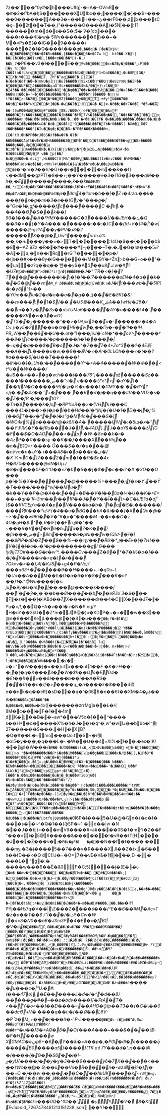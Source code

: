 7z��' ��"0y#      �       h���U#q] -�=A�-OVmR� �#�2�f'bA�ɧS������XU!bc��;����)�]��$=�����0������A��3�~��kH��~ێ��rF6��,zx���sC�ǫ=�2t��T��,("�����O����A)�5N|��:1?������m�d�e��S�;$�
ߜ�[cb\���  
���r���4(�w۪�
5Wv�������6}��~�
M�vPs�B[��iG��9�����/���B�Z�I�Q����\���g`�L���q� F�e�[Ƙ$%!�,���P���%D��+�I�5u����,{���o���6�e�JZw
b	bi0��
X�@t|��(�{��q��}\#�¸[���+m����Yǀ-�./��k_7`�P6��v3�I���E��`Vv�����]�x=�Z�y�}����°ݽP]��
 �y_%:�@ Z��I(n�!L%rq�Q���p�����W�5�3z�d�h�*1+Da8��A�;�u�0F)G�/�IX�jV�C_����T.
2M'�^aq���E�_}Z�?�{�e��df��~�mNU�y]�u[�����9ƩxС��^��Q�e82YmR��ĩF�� �����bP�CJ�����W�qܒO'0L+������Ե�<k/��+}\rt��0!�43��'��1#��Î�X���k�O'��q�� 7��x�e��M$b���.d�aJ��cEG��d����|���%��զ�='~�j��[��a����r�jG	����Y]�����
�w
tY�(��>ӟB�Z�:���*��0Z}���ϐOy��HT.+#y!&���7��
��t�^�A��YwXZ�E�t]�@�-�w��I�)iD�&� �|ж-�č��;��Y7�0�Z_f�5w��芫ެ��-t6wR��HW��K6@#"W��� 8B:/���/{re#�����&n펀����O�fz���z�������I�]N���^�fB7V$�]��&��q��(,^��i��^��^��~p;�����#ץ_�����T9��L�M�/���.:��	�<�!�Ǧŀf�
�w��I�������l���X����	k���G���y����Kw&�'�o�_�&�li'9�����L��F�lЪ�r8���S(
�X#�_D�7 U��M����*���"|�Iu��g�;���Bނ�?E �!���X�b���h<,{E�'tR;�H�PF��rJ�5S�Xf��w�߉� �l�!��N����QAoߠS�v�Y�z�H&������3��Π�'��G�78�����X�T��<g�8>�����
����շ���,Йp�4�0�a
�iz�^�jAA� ��s�R� ;�)X{1�v�Dƿ�?�eZBټN ����/�5#֊�b
�3��5L��M�U̯�V
v�� p[��/�c�@U��w�.ĕci',Hc���C[U|M&߮���#ߨ��L���3tIe�nvJ���
�%F�M��/�h���#}W<�q�]��;<MMv7#\���@[�j&�i��^o�ʋ�\��LDwB��V�
D�`)�r�m�ʔ��h/�Ȯ}��r����m��&��f}<��dM��gzPT[�8��+;��Y�����v�*3�{1Ğ�3���qM��h�,�E���������;k��k`B���篡/��,*/Gc�շ��/S��!���"��&�J���>}�Y�<cE��|��4�l�v��3}U��k�*r��vN"�-��p�7z$��j�HQ�d�H@��%HU�y`l�*dm4�1om�b��|�Z i�4rza.��k� ���f�x�g�mi�3�e��(Qy�"���g�|�"Oe�1�;gf�����fc�������C
�h.� ��4��ϴ�S��k��] 90�]����A�ʸHMˠ�����C�3����|/��JEH��ܛ�Q ��3�=�{�Y�A���
������:��:�}C��(fd+V�|#�|'�w|�����@:qz?A��y�P*V�϶8�2
�����X��@�_Uw^����чrm.q%* ��;k�ԋ���y��=�ށT������:14O�$��{���0$�8�~AZ 9Zz
�R��#����#-;���~T�.�J�G�!ɶ���5ޱ?�A�a,�n��/Rq�rG `?�����p�/�(js��#k���0y�iG�����/M�GY�<Źn>b��G+o��"��ʮa�z?q�ؓ�q��
뽠��y$�A*0��u8.J.w�#?�U7`�X�w����">Q��l*i!r�|������`�J�^'TR�<�}�?T��@�������\�;�[�I��i7������sEN�4�ɑ��k���G�@��vn`�N_P
b��u��;U���q]#��ٓ:x�`J�I!���wb��5lP }�:�y8^]>��
�Y0m��lu�2�d�o� �a��g��ݿj���E�8K(�&i ��ev���:�1�${��.�U5쐦���KﳶѦ��}wHe�26�/��m��3y��3s��dsTUMo6�����AY�a����\4�`������8R�w�3�wG{ �TX��ݮ�����.�"��>�DApk2��u�-�����z�4�Ā
C<
j:�y5�2��o�Ԕ�H9�w�,��Ҧ�-��1! ��lH
PRرW����&��U��.ot�"\���jeJ�`cN�*��oV>�����ˤ��8�((c����/�p�����h�1�����|�~q��q���$�B�o�J�i^�7��7�4+Za*3��?�4E辰��A��iL����u�w,��8��ȺV�<�Ar�0LնOh���<�(��?#a����6|�U��T������!�Ih�U�]�_Un�:�������Ɏ^�>A�4������W�֎��<t^U��W����/�JS��<��+�g�w:h���j���76")����ǆ� ����Sz�����l�������ڛ��":t�
e����Մ'x*< �aY�)� ��1fN�C����ܵ�!6{�`p�%�o���L�GMY��`��6Y?c}j�.��4Ȥ��¨+����`��6�d�j��q���#V��NƯz�s��Z��fR
�)���tG?�Tn�$����k�]x-�RP%sR��>�{VHkߔ���C	���4L�$̜��>�(�p�Ǐ�b�Hd��l�*jNj�{�U�1�D��j�ɽ%{��6T��x�^��(�s"g�M4c����S�] �WC4k%e����h@�k6K�A�`�����liV�:�5ɰ�x�"j��Y\FRK�Y��fRu ���J�})�4AD}.J��oY&����߿|(G�F��$�O�AO���<�p	�W֊�8e��k�r�	�Az P��0���sұ-��K��}����X��Rhj��
�n�B1Q=r'����
Û���S��/�u���骃�nVѵa�n�սY�١���A8�i�o���n�_r�/�X`%mG�}7���2�m�)��9�$e�4x
H�67¼�����@dN�Uj+/�8�a���0F�G'U��x7�b�5��[�$��c��ü'�#`�3O��O��� p�i�%�X�������@�����%=����;f�s�Y\��Ȳ�T����/���*w[��Mu�?�k��Y��P�/p�A��:��=�B��V�l��ȕa�i<�U��K�>E= ��+�qr�`K~3:m��r��1Ρ��J��Y��Î��\>�C�ĲE?d�d]̅
\$��KVCEp'a��A�p�N����ka�b�.`I�q�S�.������|���ҊK���*u/:F{�4��u�iBQ��hA�&i���]�#�Qo�@�~>!���w9Ki��V�"6�p�"����M
-��n��С�z
4O�ցH�$.^�,R�IF[��Fn,@�^�� ~���6�V�I�Ȟ6�b:u�7�K��/�ʃn���ض�+8m�����b�pNl��w�(QIժ-�̆/�|��$P!P�qD�Z��$��%~��;ԇy���Rik�*ݪ��Ev�[�7H{��V�}�l�o�ޅ�'�p���������gI
G��� !y9j|T7O#���G�t�w'*..����Cv���Z�9�*�7�)К�o�[���]�K����w�>q�\�ғ��� 7Ok vv�<��f,4[�KJ8�+g4�P�Vc)/���a63+���͙���9��H����+.-�qDu~L
t�Uo��A��M��I\ �D�a�6�V�S����K�n?��}1�I^@Wu����|�s: ju�9y�U�m�[��:��@��r��sٝ����|��'��Ȝ�;�ߴ��b��8I�����b��eЯ.1o`3�$�*�� F�s���]�!AB*d��7X�*�����dr$��4�C$X���J7��Pu�</!,��Q�+A�v��l�
r�N�9 xʯ/Y
H�oY͏��3kU��Z*m�J8@�)u�KDP�~�+��w��S��@n�6��h KejL���@�(�8�u���`��;f�r�l�\
�{ n��<���;��Y/A7�,V��g����>P�ɉ������7q
M�w9�����nyQ��E*#��l\i����߻31 �mik�m��JP�����;�2'Y��� XrELQ���JK��B��Y֏;CS�hfy��y����z7�ح��a���h{�N���e�,āO��I%*�xe1��c~����a�>������&��h+l��
:{�jV�>��% ���}���խ�e a�\�,]L"߀���A.�w%D��t{�=�蒤׮�A]�"�� ߡB
lu ��\V��(e�V �����t���8�T�.Q=r��������F�-��\
K+��R>?�����Nʥ�+g����zaK�g�=*X��̱�  Oˏ��R,w�a֞�7�\͇>�Dq$��c(�0��Jg���<G�N�X&ij�r��4Ft�h�Bn�}rz�2S՗�(�,li�R�U��̂6��Ӭ#N��`��;�/�-c�+"�W���[�=��}utx���uI1�_�E
�K�>H��-�;�(�q�K���3��W�$k��Qs�ED4� �Et��h�=��&l����b��i��A�R3� ��0(��n�/[�>����ʮ_�h����k�$��_�d琒e��nk�q��eR]�sD���q�'�06B�e��6)��XM�ﰴ�4�� Ճ�`�D���Ac�À���'��	�ݹ��$�e�,����w`�4x([�������zrrMg]a��Ƚ�/( 8M�c��I�F�1��4m ۭdK�;��B��~aw*���V5o�]��^����
s��H*�d�����X%�h�J��)�q^�,w"�wև��bbo�I^揪27������S���.�H�XB?�Q�#��L�~mo���Qo:f�SH�r嘱�xl5�y���,�q���L�~�W��Ա��4=XI%�!��.�ex�:K/��@l�W���/`�9��
 �JX�����z(x�_ߍΏ>�c�d��xb��-e�-�t���C��	�H>o "��v�������d��Л*6�o��M����\s��g���Z���x�/뗪��(,�1P�8"� �B���F��}Kï#P�'vW��+�{����1*u
�1�#����c,�l=,q�\��Wi��W#�of�X~������{���	k���%-�EN�%����v~��޼U�������4�Ǆ'7��%n<��s���='���HD_U��Y
&LW\�fi6sK���\p$gp+;�(%��%x�֟};[���"�;��m1��4�E�����u��_����9Ti0p6�}�%r�a�Ƹ�:6��ӫ��'���m��T%�֔z"/}��Ͽ�ykm��6�W{�%�(3���*���g��^:c�U��ri���ޖ���i�����^tP僛�sA8�&9U���aՈ����8���y^�z�����jS�,Q��r*�j�&B��ڴ�o��c����E�x'�<]^F�ܶ�p�p�8��p~11<�y0�g��L�)b"�E��%�WM���S4ⴊO��s��
4�vw43I{m����O/��/��#�PCݶ|>I�� ���3�)p��p跚��?'n%�Q��C_���4]��|YxU�!���9+E	�R���֏�9UTf��rD͢��w��g�tN�K�K$�IT�x���O�zt�B:m����#�{�u���q�����jɲa�$(� �Z3���\��R��
�dC���)����@�ѓbtf0j0Ðm���y�`0I6P�I���5�U�@�Ҁn�{�c�f����s��¬^�Q�1��}ֆSP�~1
�d��|w �N
���J��bj}=���mV6����#=a#����0S�1�m^i�Z��F"���vi�5@6�����&������!�vR��(T[H��� �J���Z���v�;�`P�z�gF�[	�ρ�`��N��f�t����
��
��my,�3�j����5��7���v�R����XJl��Z�tx,�6��h��fD��<�Q dC))J�=�O=7��vE�V&�1瓾j���;D-��
���L�
^g �:�
����w���6��Ë�&0F�C;5}���j�{E��`0
�ò�_��dw�*���D���{-���p�鶞Jv�מ��_�#�&d��k�k,|�zO6����]�e�>#ȝ��Jސ�.��y?��뷁����MCzf��]8{�P�#Q3)jՁ	��C��<,״���#c�| }i�Q�7OL�$HjК�������᚜�������o�6�0H��MT���#����z��uv�k�g̖'JR�/y� �E&�l�R1�(�i6a,��<��=���I���T����(��Y���,�q���-�Hh(Ũ����*<�� g	
��� �O��4�eL�������E@���F��eZ+sb
�~�f�L�!$h:4�uy�Ҳ�mܙ���1D�6�4�~m��w�#����.��.��W`�lH PYj��Њ7q�V��|\Z���Z��*��ś���{^E��ß��#M�Ac>T�z�p��T��$ /"Ì���/�ݑP�Cw�W }�o=S�N0��aB�JXm3P�4�E�x�fB1|�V�c`�����hEC,G��a���i�v�J�� RH�]+���QK8��H��}򂇶����]��?�B1�@�8�4Bo�W{�� ��P[�RC�]j����җ���T�pth�f�yMA�l��#�Q#OMj٘h�N
�q����]6�1
NAM1��\�;�� ��?��=��
;;�2�� ) ��bjA��$Ξ���������](��>�tߟ��� ��GHq�l_>�_���9�l?:t.0wj��q���nʧ��kSD�����K�����v 7(񯓇��K��x�_��j�~�1���Q�a>�ׅH�������V5~.��!o[�M?QXv��Ֆ��g�4�s�z�-4�^������S��;}��
x�e�z�41̰��(E>ypo��˶�ĝ�5��Ml���L�L���l��=:�&ؙ�x�w�h�e��w�������Ҟ\�цp �Ӫ�"�)��AN>���5"�<E�b��Imـii����H�ץr���wM�����r�6�:�Z�=�&ip~ۧ��Ԉ5 H4Ŋ�P����W1ᴿno�(��Xq��$ά_��w2*�4���|��m�J鈩�Î~�$gE�c��T��kMNpj0r��e�� �&���_��8��3�r/R��5�ҳ���C���
ʙ�ζ,�q�Co�Xw�F�����_��w�e�5!Ȋf�w]r��|x�2,��1���s�������ey?5�Dy{��b���1 �٤f��KcL�+�Η��aGT����U�DW�'�z<���#h`���� �𜆜_u���c�|"U.�#:(���47o).�E������L�d�(�^�d��8}�����g�#�~��z�bdv���_�)[�7e A�T�	<��̑Y�o<�� ]��D����=��AHO�Q̡{p��T3��(�C�\��0��dcҼ+V�
����q��t:�[��Ձ��Ľ6V -�Pˉz�M_+���)���h�~\P-L����`�@���c-l�m��^�,0uh
���Eqˀ@�(�ƏBY���x?�B��r`^�u��)3�>AQ�8��O{���A���~���&����遈-�F�H �����w
XGMAC�ѳڥp8+�6�jΥ��&�>A��p�,�P0l�dl�e�����ǭ����B0����a5)����}(TK aꋝ
7Y���d�!מۦ���㩂�(����/̨�G��S6��l�I-ݯ�yU{����)��y�ɣ�3���9����y6�7X�����<����էWc��fg�
G;��u��Vx�R���n�-wz㿣�ĵ?�)|� ��=O	�}��w
��,��.��C���hkUK����x~`r鈧�=q.[�K��L��"���W,��_I��S���a�������YY��/5�}PN�������@��f
�!?�*�{(k7"L2d�L��6!�ғu��ҿ�(�����[���þ6Eۅ���Y��E��_C��D4nb�X����Y���q���N�h���w���,qK+IV׏1^ P�2�)��zy�t�*������Q�]�u!7ùqI$ �5�j�����y6������g̟7�{�W�ݠ�q�P��q|�V����[����'؏Ǝ�(�;*=.֭��r� Nb�e8r2 �%z��1�Ҭ�M�O5`c���0Q�^##��`    �y  !!�V� 
8�Kt            E v i d e o * i d _ 7 2 6 7 4 7 8 4 8 1 2 1 3 1 8 1 2 3 8 . j s o n   
 ��Y !��       
